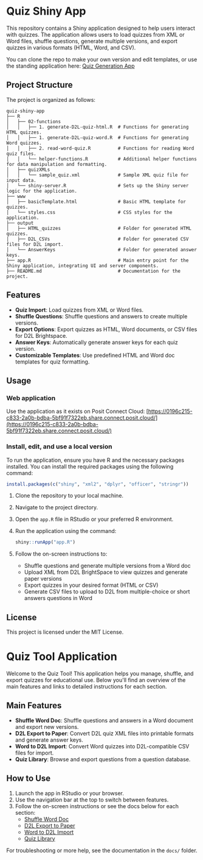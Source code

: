 # Quiz Shiny App

This repository contains a Shiny application designed to help users interact with quizzes. The application allows users to load quizzes from XML or Word files, shuffle questions, generate multiple versions, and export quizzes in various formats (HTML, Word, and CSV).

You can clone the repo to make your own version and edit templates, or use the standing application here: [Quiz Generation App](https://0196c215-c833-2a0b-bdba-5bf91f7322eb.share.connect.posit.cloud/)

## Project Structure

The project is organized as follows:

```
quiz-shiny-app
├── R
│   ├── 02-functions
│   │   ├── 1. generate-D2L-quiz-html.R  # Functions for generating HTML quizzes.
│   │   ├── 1. generate-D2L-quiz-word.R  # Functions for generating Word quizzes.
│   │   ├── 2. read-word-quiz.R          # Functions for reading Word quiz files.
│   │   └── helper-functions.R           # Additional helper functions for data manipulation and formatting.
│   ├── quizXMLs
│   │   └── sample_quiz.xml              # Sample XML quiz file for input data.
│   └── shiny-server.R                   # Sets up the Shiny server logic for the application.
├── www
│   ├── basicTemplate.html               # Basic HTML template for quizzes.
│   └── styles.css                       # CSS styles for the application.
├── output
│   ├── HTML_quizzes                     # Folder for generated HTML quizzes.
│   ├── D2L_CSVs                         # Folder for generated CSV files for D2L import.
│   └── AnswerKeys                       # Folder for generated answer keys.
├── app.R                                # Main entry point for the Shiny application, integrating UI and server components.
├── README.md                            # Documentation for the project.
```

## Features

- **Quiz Import**: Load quizzes from XML or Word files.
- **Shuffle Questions**: Shuffle questions and answers to create multiple versions.
- **Export Options**: Export quizzes as HTML, Word documents, or CSV files for D2L Brightspace.
- **Answer Keys**: Automatically generate answer keys for each quiz version.
- **Customizable Templates**: Use predefined HTML and Word doc templates for quiz formatting.


## Usage

### Web application

Use the application as it exists on Posit Connect Cloud: [https://0196c215-c833-2a0b-bdba-5bf91f7322eb.share.connect.posit.cloud/](https://0196c215-c833-2a0b-bdba-5bf91f7322eb.share.connect.posit.cloud/)

### Install, edit, and use a local version

To run the application, ensure you have R and the necessary packages installed. You can install the required packages using the following command:

```R
install.packages(c("shiny", "xml2", "dplyr", "officer", "stringr"))
```


1. Clone the repository to your local machine.
2. Navigate to the project directory.
3. Open the `app.R` file in RStudio or your preferred R environment.
4. Run the application using the command:

   ```R
   shiny::runApp("app.R")
   ```

5. Follow the on-screen instructions to:
   - Shuffle questions and generate multiple versions from a Word doc
   - Upload XML from D2L BrightSpace to view quizzes and generate paper versions
   - Export quizzes in your desired format (HTML or CSV)
   - Generate CSV files to upload to D2L from multiple-choice or short answers questions in Word

## License

This project is licensed under the MIT License.

# Quiz Tool Application

Welcome to the Quiz Tool! This application helps you manage, shuffle, and export quizzes for educational use. Below you'll find an overview of the main features and links to detailed instructions for each section.

## Main Features

- **Shuffle Word Doc**: Shuffle questions and answers in a Word document and export new versions.
- **D2L Export to Paper**: Convert D2L quiz XML files into printable formats and generate answer keys.
- **Word to D2L Import**: Convert Word quizzes into D2L-compatible CSV files for import.
- **Quiz Library**: Browse and export questions from a question database.

## How to Use

1. Launch the app in RStudio or your browser.
2. Use the navigation bar at the top to switch between features.
3. Follow the on-screen instructions or see the docs below for each section:
   - [Shuffle Word Doc](docs/shuffle_word_doc.md)
   - [D2L Export to Paper](docs/d2l_export_to_paper.md)
   - [Word to D2L Import](docs/word_to_d2l_import.md)
   - [Quiz Library](docs/quiz_library.md)

For troubleshooting or more help, see the documentation in the `docs/` folder.